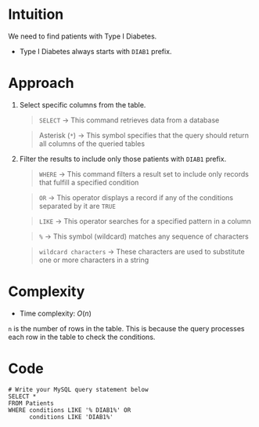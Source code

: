 # Intuition
<!-- Describe your first thoughts on how to solve this problem. -->
We need to find patients with Type I Diabetes.

- Type I Diabetes always starts with `DIAB1` prefix.

# Approach
<!-- Describe your approach to solving the problem. -->
1. Select specific columns from the table.

    > `SELECT` → This command retrieves data from a database

    > Asterisk (`*`) → This symbol specifies that the query should return all columns of the queried tables

2. Filter the results to include only those patients with `DIAB1` prefix.

    > `WHERE` → This command filters a result set to include only records that fulfill a specified condition

    > `OR` → This operator displays a record if any of the conditions separated by it are `TRUE`

    > `LIKE` → This operator searches for a specified pattern in a column

    > `%` → This symbol (wildcard) matches any sequence of characters

    > `wildcard characters` → These characters are used to substitute one or more characters in a string

# Complexity
- Time complexity: $O(n)$
<!-- Add your time complexity here, e.g. $$O(n)$$ -->
`n` is the number of rows in the table. This is because the query processes each row in the table to check the conditions.

# Code
```
# Write your MySQL query statement below
SELECT *
FROM Patients
WHERE conditions LIKE '% DIAB1%' OR 
      conditions LIKE 'DIAB1%'
```
